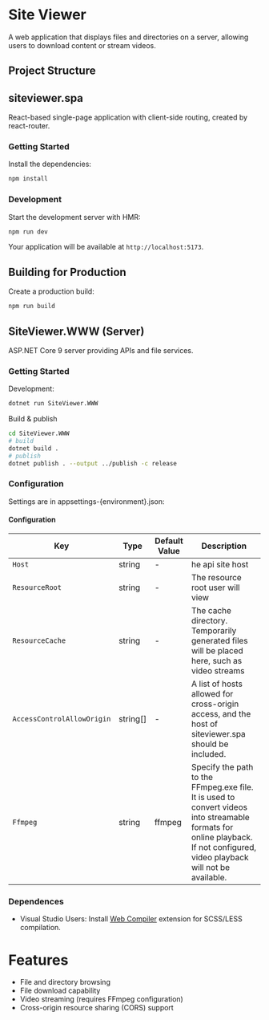 # Site Viewer
A web application that displays files and directories on a server, allowing users to download content or stream videos.

## Project Structure
## siteviewer.spa
React-based single-page application with client-side routing, created by react-router.
### Getting Started
Install the dependencies:

```bash
npm install
```

### Development

Start the development server with HMR:

```bash
npm run dev
```

Your application will be available at `http://localhost:5173`.

## Building for Production

Create a production build:

```bash
npm run build
```
  
## SiteViewer.WWW (Server)
ASP.NET Core 9 server providing APIs and file services.

### Getting Started

Development:
```bash
dotnet run SiteViewer.WWW
```
Build & publish 
```bash
cd SiteViewer.WWW
# build
dotnet build .
# publish
dotnet publish . --output ../publish -c release
```
### Configuration
Settings are in appsettings-{environment}.json:
#### Configuration
| Key                        | Type     | Default Value | Description                                                                                                                                                                    |
|----------------------------|----------|---------------|--------------------------------------------------------------------------------------------------------------------------------------------------------------------------------|
| `Host`                     | string   | -             | he api site host                                                                                                                                                               |
| `ResourceRoot`             | string   | -             | The resource root user will view                                                                                                                                               |
| `ResourceCache`            | string   | -             | The cache directory. Temporarily generated files will be placed here, such as video streams                                                                                    |
| `AccessControlAllowOrigin` | string[] | -             | A list of hosts allowed for cross-origin access, and the host of siteviewer.spa should be included.                                                                            |
| `Ffmpeg`                   | string   | ffmpeg        | Specify the path to the FFmpeg.exe file. It is used to convert videos into streamable formats for online playback. If not configured, video playback will not be available.    |

### Dependences
- Visual Studio Users: Install [Web Compiler](https://marketplace.visualstudio.com/items?itemName=MadsKristensen.WebCompiler) extension for SCSS/LESS compilation.

# Features
- File and directory browsing
- File download capability
- Video streaming (requires FFmpeg configuration)
- Cross-origin resource sharing (CORS) support

